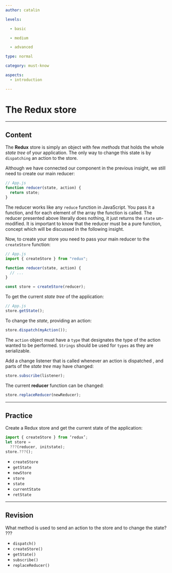 ```yaml
---
author: catalin

levels:

  - basic

  - medium

  - advanced

type: normal

category: must-know

aspects:
  - introduction

---
```


# The Redux store

---
## Content

The **Redux** store is simply an object with few *methods* that holds the whole *state tree* of your application. The only way to change this state is by `dispatching` an action to the store.

Although we have connected our component in the previous insight, we still need to create our main reducer:

```js
// App.js
function reducer(state, action) {
  return state;
}
```

The reducer works like any `reduce` function in JavaScript. You pass it a function, and for each element of the array the function is called. The reducer presented above literally does nothing, it just returns the `state` un-modified. It is important to know that the reducer must be a pure function, concept which will be discussed in the following insight.

Now, to create your store you need to pass your main reducer to the `createStore` function:

```js
// App.js
import { createStore } from "redux";

function reducer(state, action) {
  // ...
}

const store = createStore(reducer);
```

To get the current *state tree* of the application:

```js
// App.js
store.getState();
```

To change the *state*, providing an action:

```javascript
store.dispatch(myAction());
```

The `action` object must have a `type` that designates the type of the action wanted to be performed. `Strings` should be used for `types` as they are serializable.

Add a change listener that is called whenever an action is dispatched , and parts of the *state tree* may have changed:

```javascript
store.subscribe(listener);
```

The current **reducer** function can be changed:

```javascript
store.replaceReducer(newReducer);
```

---
## Practice

Create a Redux store and get the current state of the application:

```js
import { createStore } from ‘redux’;
let store =
  ???(reducer, initstate);
store.???();
```

* `createStore`
* `getState`
* `newStore`
* `store`
* `state`
* `currentState`
* `retState`

---
## Revision

What method is used to send an action to the store and to change the state?
???

* `dispatch()`
* `createStore()`
* `getState()`
* `subscribe()`
* `replaceReducer()`


